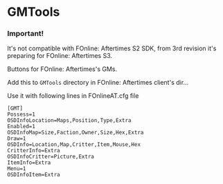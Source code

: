 # GMTools

### Important!
It's not compatible with FOnline: Aftertimes S2 SDK, from 3rd revision it's preparing for FOnline: Aftertimes S3.

Buttons for FOnline: Aftertimes's GMs.

Add this to `GMTools` directory in FOnline: Aftertimes client's dir...

Use it with following lines in FOnlineAT.cfg file
```
[GMT]
Possess=1
OSDInfoLocation=Maps,Position,Type,Extra
Enabled=1
OSDInfoMap=Size,Faction,Owner,Size,Hex,Extra
Draw=1
OSDInfo=Location,Map,Critter,Item,Mouse,Hex
CritterInfo=Extra
OSDInfoCritter=Picture,Extra
ItemInfo=Extra
Menu=1
OSDInfoItem=Extra
```
